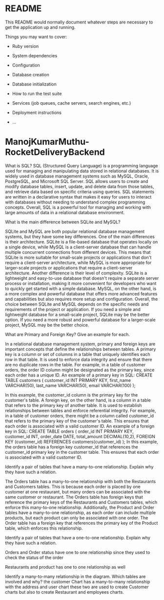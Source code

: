 # README

This README would normally document whatever steps are necessary to get the
application up and running.

Things you may want to cover:

* Ruby version

* System dependencies

* Configuration

* Database creation

* Database initialization

* How to run the test suite

* Services (job queues, cache servers, search engines, etc.)

* Deployment instructions

* ...
# ManojKumarMuthu-RocketDeliveryBackend

What is SQL?
SQL (Structured Query Language) is a programming language used for managing and manipulating data stored in relational databases. It is widely used in database management systems such as MySQL, Oracle, PostgreSQL, and Microsoft SQL Server.
SQL allows users to create and modify database tables, insert, update, and delete data from those tables, and retrieve data based on specific criteria using queries. SQL statements are written in a declarative syntax that makes it easy for users to interact with databases without needing to understand complex programming concepts.
Overall, SQL is a powerful tool for managing and working with large amounts of data in a relational database environment.


What is the main difference between SQLite and MySQL?

SQLite and MySQL are both popular relational database management systems, but they have some key differences.
One of the main differences is their architecture. SQLite is a file-based database that operates locally on a single device, while MySQL is a client-server database that can handle multiple concurrent connections from different devices. This means that SQLite is more suitable for small-scale projects or applications that don't require a client-server architecture, while MySQL is more appropriate for larger-scale projects or applications that require a client-server architecture.
Another difference is their level of complexity. SQLite is a lightweight and easy-to-use database that doesn't require a separate server process or installation, making it more convenient for developers who want to quickly get started with a simple database. MySQL, on the other hand, is a more complex and powerful database that offers more advanced features and capabilities but also requires more setup and configuration.
Overall, the choice between SQLite and MySQL depends on the specific needs and requirements of the project or application. If you need a simple and lightweight database for a small-scale project, SQLite may be the better option. If you need a more robust and powerful database for a larger-scale project, MySQL may be the better choice.


What are Primary and Foreign Key? Give an example for each.

In a relational database management system, primary and foreign keys are important concepts that define the relationships between tables.
A primary key is a column or set of columns in a table that uniquely identifies each row in that table. It is used to enforce data integrity and ensure that there are no duplicate rows in the table. For example, in a table of customer orders, the order ID column might be designated as the primary key, since each order has a unique ID.
An example of a primary key in SQL:
CREATE TABLE customers (
   customer_id INT PRIMARY KEY,
   first_name VARCHAR(50),
   last_name VARCHAR(50),
   email VARCHAR(100)
);

In this example, the customer_id column is the primary key for the customer's table.
A foreign key, on the other hand, is a column in a table that refers to the primary key of another table. It is used to establish relationships between tables and enforce referential integrity. For example, in a table of customer orders, there might be a column called customer_id that refers to the primary key of the customer's table. This ensures that each order is associated with a valid customer ID.
An example of a foreign key in SQL:
CREATE TABLE orders (
   order_id INT PRIMARY KEY,
   customer_id INT,
   order_date DATE,
   total_amount DECIMAL(10,2),
   FOREIGN KEY (customer_id) REFERENCES customers(customer_id)
);
In this example, the orders table has a foreign key customer_id that references the customer_id primary key in the customer table. This ensures that each order is associated with a valid customer ID.


Identify a pair of tables that have a many-to-one relationship. Explain why they have such a relation.

The Orders table has a many-to-one relationship with both the Restaurants and Customers tables. This is because each order is placed by one customer at one restaurant, but many orders can be associated with the same customer or restaurant. The Orders table has foreign keys that reference the primary keys of the Restaurants and Customers tables, which enforce this many-to-one relationship.
Additionally, the Product and Order tables have a many-to-one relationship, as each order can include multiple products, but each product can only be associated with one order. The Order table has a foreign key that references the primary key of the Product table, which enforces this relationship.



Identify a pair of tables that have a one-to-one relationship. Explain why they have such a relation.

Orders and Order status have one to one relationship since they used to check the status of the order 

Restaurants and product has one to one relationship as well

Identify a many-to-many relationship in the diagram. Which tables are involved and why?
 the customer Chart has a many-to-many relationship with the address and user chart these two are used to create Customer charts but also to create Restaurant and employees charts.

